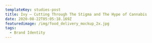 ```yaml
---
templateKey: studies-post
title: Ivy — Cutting Through The Stigma and The Hype of Cannabis
date: 2020-08-22T05:05:18.169Z
featuredimage: /img/food_delivery_mockup_2x.jpg
tags:
  - Brand Identity
---
```

